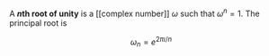 A **$n$th root of unity** is a [[complex number]] $\omega$ such that $\omega^n = 1.$ The principal root is 

$$
\omega_n = e^{2\pi \iota / n}
$$
